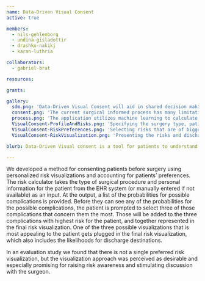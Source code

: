 ```yaml
---
name: Data-Driven Visual Consent
active: true

members:
  - nils-gehlenborg
  - undina-gisladottir
  - drashko-nakikj
  - karan-luthria

collaborators:
  - gabriel-brat

resources:

grants:

gallery:
  sdm.png: 'Data-Driven Visual Consent will aid in shared decision making by allowing patients to take an active role in treatment planning. An image of a healthcare provider showing a patient a phone which is annotated with ‘AI’ and ‘Visualization.'
  consent.png: 'The current surgical informed process has many limitations that may lead to non-beneficial outcomes.'
  process.png: 'The application utilizes machine learning to calculate risk and renders a visualization based on patient preferences.'
  VisualConsent-ProfileAndRisks.png: 'Specifying the surgery type, patient profile and calculated risks based on that input'
  VisualConsent-RiskPreferences.png: 'Selecting risks that are of biggest concern to the patient'
  VisualConsent-RiskVisualization.png: 'Presenting the risks and discharge destinations to the patient based on their prefered visualization'

blurb: Data-Driven Visual consent is a tool for patients to understand the risk of pursuing a surgical intervention. The application calculates personalized risk scores using patient data and preferences and renders an intuitive visualization.

---
```


We developed a method for consenting patients before surgery using personalized risk visualizations and accounting for patients’ preferences. The risk calculator takes the type of surgical procedure and personal information for the patient from the EHR system (or manually entered if not available) as an input. At the output, a list of the probabilities for possible complications is provided. Before they can see any of the probabilities for the possible complications, the patient is prompted to select three of those complications that concern them the most. Those will be added to the three complications with highest risk for the patient, and together represented in the final risk visualization. One of the three possible visualizations that is most appealing to the patient gets plugged in the final risk visualization, which also includes the likelihoods for discharge destinations.

In an evaluation study we found that there is not a single preferred risk visualization, but the visualization approach was perceived as desirable and especially promising for raising risk awareness and stimulating discussion with the surgeon.

